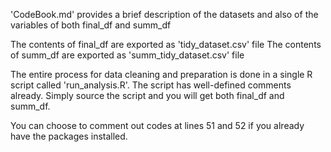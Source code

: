 'CodeBook.md' provides a brief description of the datasets and also of the variables of both final_df and summ_df

The contents of final_df are exported as 'tidy_dataset.csv' file
The contents of summ_df are exported as 'summ_tidy_dataset.csv' file

The entire process for data cleaning and preparation is done in a single R script called 'run_analysis.R'. The script has well-defined comments already. Simply source the script and you will get both final_df and summ_df.

You can choose to comment out codes at lines 51 and 52 if you already have the packages installed.